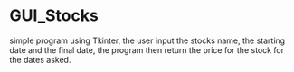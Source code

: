 # GUI_Stocks
simple program using Tkinter, the user input the stocks name, the starting date and the final date, the program then return the price for the stock for the dates asked.

